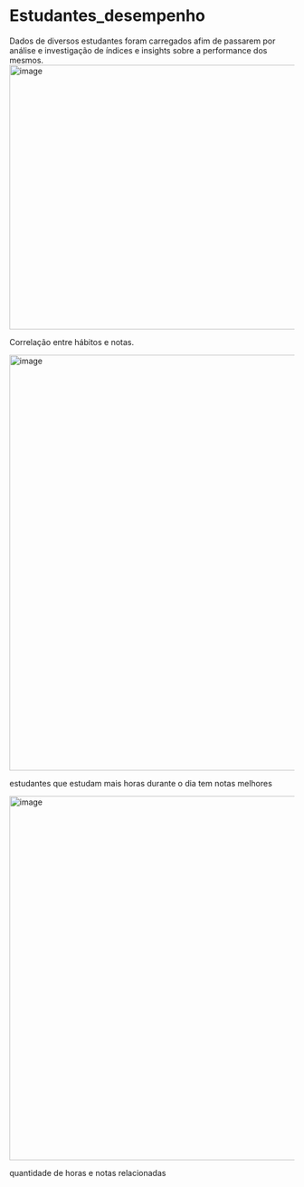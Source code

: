 # Estudantes_desempenho

Dados de diversos estudantes foram carregados afim de passarem por análise e investigação de índices e insights sobre a performance dos mesmos.
<img width="1793" height="467" alt="image" src="https://github.com/user-attachments/assets/6773d530-68d2-4877-946e-732705a1eb5d" />



Correlação entre hábitos e notas.

<img width="840" height="734" alt="image" src="https://github.com/user-attachments/assets/56e2935e-8f79-42ff-baf8-3a227763a956" />

 estudantes que estudam mais horas durante o dia tem notas melhores

 <img width="612" height="643" alt="image" src="https://github.com/user-attachments/assets/9d5c231b-d0c3-4c19-a034-dbfc608aed29" />

quantidade de horas e notas relacionadas


